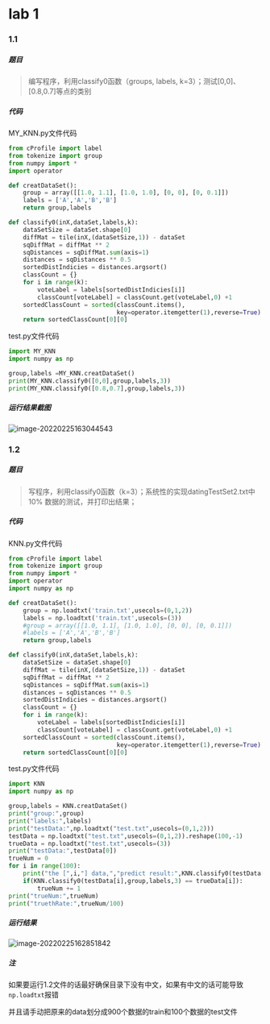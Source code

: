 # lab 1

### 1.1

##### 题目

> 编写程序，利用classify0函数（groups, labels, k=3）；测试[0,0]、[0.8,0.7]等点的类别

##### 代码

MY_KNN.py文件代码

```python
from cProfile import label
from tokenize import group
from numpy import *
import operator

def creatDataSet():
    group = array([[1.0, 1.1], [1.0, 1.0], [0, 0], [0, 0.1]])
    labels = ['A','A','B','B']
    return group,labels

def classify0(inX,dataSet,labels,k):
    dataSetSize = dataSet.shape[0]
    diffMat = tile(inX,(dataSetSize,1)) - dataSet
    sqDiffMat = diffMat ** 2
    sqDistances = sqDiffMat.sum(axis=1)
    distances = sqDistances ** 0.5
    sortedDistIndicies = distances.argsort()
    classCount = {}
    for i in range(k):
        voteLabel = labels[sortedDistIndicies[i]]
        classCount[voteLabel] = classCount.get(voteLabel,0) +1
    sortedClassCount = sorted(classCount.items(),
                              key=operator.itemgetter(1),reverse=True)
    return sortedClassCount[0][0]

```

test.py文件代码

```python
import MY_KNN
import numpy as np

group,labels =MY_KNN.creatDataSet()
print(MY_KNN.classify0([0,0],group,labels,3))
print(MY_KNN.classify0([0.8,0.7],group,labels,3))

```

##### 运行结果截图

![image-20220225163044543](C:\Users\dell\AppData\Roaming\Typora\typora-user-images\image-20220225163044543.png)

### 1.2

##### 题目

> 写程序，利用classify0函数（k=3）；系统性的实现datingTestSet2.txt中10% 数据的测试，并打印出结果；

##### 代码

KNN.py文件代码

```python
from cProfile import label
from tokenize import group
from numpy import *
import operator
import numpy as np

def creatDataSet():
    group = np.loadtxt('train.txt',usecols=(0,1,2))
    labels = np.loadtxt('train.txt',usecols=(3))
    #group = array([[1.0, 1.1], [1.0, 1.0], [0, 0], [0, 0.1]])
    #labels = ['A','A','B','B']
    return group,labels

def classify0(inX,dataSet,labels,k):
    dataSetSize = dataSet.shape[0]
    diffMat = tile(inX,(dataSetSize,1)) - dataSet
    sqDiffMat = diffMat ** 2
    sqDistances = sqDiffMat.sum(axis=1)
    distances = sqDistances ** 0.5
    sortedDistIndicies = distances.argsort()
    classCount = {}
    for i in range(k):
        voteLabel = labels[sortedDistIndicies[i]]
        classCount[voteLabel] = classCount.get(voteLabel,0) +1
    sortedClassCount = sorted(classCount.items(),
                              key=operator.itemgetter(1),reverse=True)
    return sortedClassCount[0][0]

```

test.py文件代码

```python
import KNN
import numpy as np

group,labels = KNN.creatDataSet()
print("group:",group)
print("labels:",labels)
print("testData:",np.loadtxt("test.txt",usecols=(0,1,2)))
testData = np.loadtxt("test.txt",usecols=(0,1,2)).reshape(100,-1)
trueData = np.loadtxt("test.txt",usecols=(3))
print("testData:",testData[0])
trueNum = 0
for i in range(100):
    print("the [",i,"] data,","predict result:",KNN.classify0(testData[i],group,labels,3),"true result:",trueData[i])
    if(KNN.classify0(testData[i],group,labels,3) == trueData[i]):
        trueNum += 1
print("trueNum:",trueNum)
print("truethRate:",trueNum/100)
```

##### 运行结果

![image-20220225162851842](C:\Users\dell\AppData\Roaming\Typora\typora-user-images\image-20220225162851842.png)

##### 注

如果要运行1.2文件的话最好确保目录下没有中文，如果有中文的话可能导致`np.loadtxt`报错

并且请手动把原来的data划分成900个数据的train和100个数据的test文件

